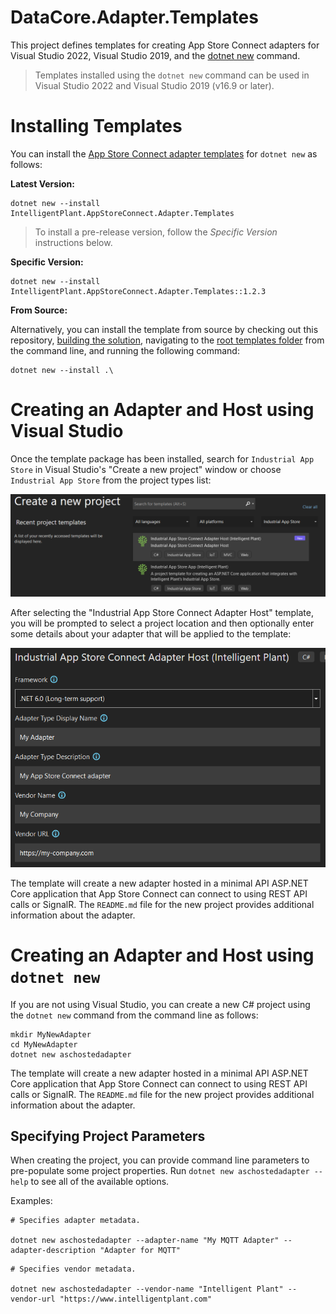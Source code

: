 ﻿# DataCore.Adapter.Templates

This project defines templates for creating App Store Connect adapters for Visual Studio 2022, Visual Studio 2019, and the [dotnet new](https://docs.microsoft.com/en-us/dotnet/core/tools/dotnet-new) command.

> Templates installed using the `dotnet new` command can be used in Visual Studio 2022 and Visual Studio 2019 (v16.9 or later).


# Installing Templates

You can install the [App Store Connect adapter templates](https://www.nuget.org/packages/IntelligentPlant.AppStoreConnect.Adapter.Templates) for `dotnet new` as follows:

**Latest Version:**

```
dotnet new --install IntelligentPlant.AppStoreConnect.Adapter.Templates
```

> To install a pre-release version, follow the *Specific Version* instructions below.

**Specific Version:**

```
dotnet new --install IntelligentPlant.AppStoreConnect.Adapter.Templates::1.2.3
```

**From Source:**

Alternatively, you can install the template from source by checking out this repository, [building the solution](/build.cake), navigating to the [root templates folder](/src/DataCore.Adapter.Templates) from the command line, and running the following command:

```
dotnet new --install .\
```

# Creating an Adapter and Host using Visual Studio

Once the template package has been installed, search for `Industrial App Store` in Visual Studio's "Create a new project" window or choose `Industrial App Store` from the project types list:

![Visual Studio template selection window](./img/template_selection.png)

After selecting the "Industrial App Store Connect Adapter Host" template, you will be prompted to select a project location and then optionally enter some details about your adapter that will be applied to the template:

![Visual Studio template parameters window](./img/template_parameters.png)

The template will create a new adapter hosted in a minimal API ASP.NET Core application that App Store Connect can connect to using REST API calls or SignalR. The `README.md` file for the new project provides additional information about the adapter.


# Creating an Adapter and Host using `dotnet new`

If you are not using Visual Studio, you can create a new C# project using the `dotnet new` command from the command line as follows:

```
mkdir MyNewAdapter
cd MyNewAdapter
dotnet new aschostedadapter
```

The template will create a new adapter hosted in a minimal API ASP.NET Core application that App Store Connect can connect to using REST API calls or SignalR. The `README.md` file for the new project provides additional information about the adapter.


## Specifying Project Parameters

When creating the project, you can provide command line parameters to pre-populate some project properties. Run `dotnet new aschostedadapter --help` to see all of the available options. 

Examples:

```
# Specifies adapter metadata.

dotnet new aschostedadapter --adapter-name "My MQTT Adapter" --adapter-description "Adapter for MQTT"
```

```
# Specifies vendor metadata.

dotnet new aschostedadapter --vendor-name "Intelligent Plant" --vendor-url "https://www.intelligentplant.com"
```

